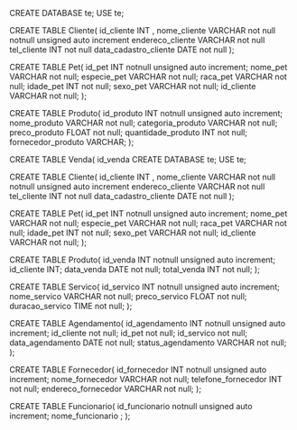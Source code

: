 CREATE DATABASE te;
USE te;

CREATE TABLE Cliente(
  id_cliente INT ,
  nome_cliente VARCHAR not null  notnull unsigned auto increment
  endereco_cliente VARCHAR  not null
  tel_cliente INT  not null
  data_cadastro_cliente DATE not null
);

CREATE TABLE Pet(
  id_pet INT notnull unsigned auto increment;
  nome_pet VARCHAR not null;
  especie_pet VARCHAR not null;
  raca_pet VARCHAR not null;
  idade_pet INT not null;
  sexo_pet VARCHAR not null;
  id_cliente VARCHAR not null;
);

CREATE TABLE Produto(
  id_produto INT notnull unsigned auto increment;
  nome_produto VARCHAR not null;
  categoria_produto VARCHAR not null;
  preco_produto FLOAT not null;
  quantidade_produto INT not null;
  fornecedor_produto VARCHAR;
);

CREATE TABLE Venda(
  id_venda CREATE DATABASE te;
USE te;

CREATE TABLE Cliente(
  id_cliente INT ,
  nome_cliente VARCHAR not null  notnull unsigned auto increment
  endereco_cliente VARCHAR  not null
  tel_cliente INT  not null
  data_cadastro_cliente DATE not null
);

CREATE TABLE Pet(
  id_pet INT notnull unsigned auto increment;
  nome_pet VARCHAR not null;
  especie_pet VARCHAR not null;
  raca_pet VARCHAR not null;
  idade_pet INT not null;
  sexo_pet VARCHAR not null;
  id_cliente VARCHAR not null;
);

CREATE TABLE Produto(
  id_venda INT notnull unsigned auto increment;
  id_cliente INT;
  data_venda DATE not null;
  total_venda INT not null;
);

CREATE TABLE Servico(
  id_servico INT notnull unsigned auto increment;
  nome_servico VARCHAR not null;
  preco_servico FLOAT not null;
  duracao_servico TIME not null;
);

CREATE TABLE Agendamento(
  id_agendamento INT notnull unsigned auto increment;
  id_cliente not null;
  id_pet not null;
  id_servico not null;
  data_agendamento DATE not null;
  status_agendamento VARCHAR not null;
);

CREATE TABLE Fornecedor(
  id_fornecedor INT notnull unsigned auto increment;
  nome_fornecedor VARCHAR not null;
  telefone_fornecedor INT not null;
  endereco_fornecedor VARCHAR not null;
);

CREATE TABLE Funcionario(
  id_funcionario notnull unsigned auto increment;
  nome_funcionario ;
);
